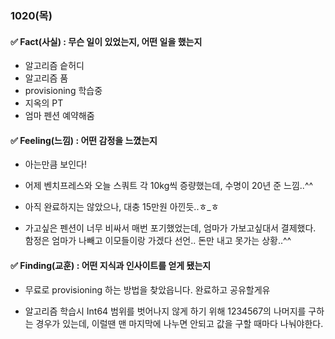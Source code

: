 ### 1020(목)

#### ✅ Fact(사실) : 무슨 일이 있었는지, 어떤 일을 했는지

- 알고리즘 슽허디
- 알고리즘 품
- provisioning 학습중
- 지옥의 PT
- 엄마 펜션 예약해줌

#### ✅ Feeling(느낌) : 어떤 감정을 느꼈는지

- 아는만큼 보인다!

- 어제 벤치프레스와 오늘 스쿼트 각 10kg씩 증량했는데, 수명이 20년 준 느낌..^^

- 아직 완료하지는 않았으나, 대충 15만원 아낀듯..ㅎ_ㅎ

- 가고싶은 펜션이 너무 비싸서 매번 포기했었는데, 엄마가 가보고싶대서 결제했다.  
함정은 엄마가 나빼고 이모들이랑 가겠다 선언.. 돈만 내고 못가는 상황..^^


#### ✅ Finding(교훈) : 어떤 지식과 인사이트를 얻게 됐는지

- 무료로 provisioning 하는 방법을 찾았읍니다. 완료하고 공유할게유

- 알고리즘 학습시 Int64 범위를 벗어나지 않게 하기 위해 1234567의 나머지를 구하는 경우가 있는데, 이럴땐 맨 마지막에 나누면 안되고 값을 구할 때마다 나눠야한다.

